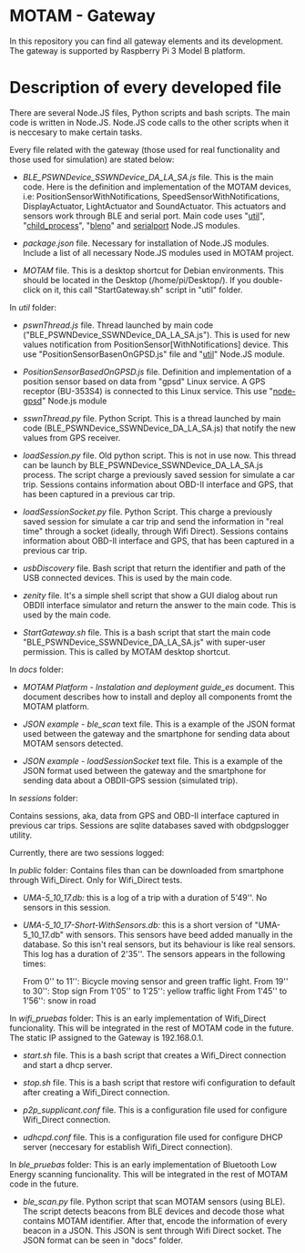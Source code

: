 # **MOTAM - Gateway** #

In this repository you can find all gateway elements and its development. The gateway is supported by Raspberry Pi 3 Model B platform.


# Description of every developed file #

There are several Node.JS files, Python scripts and bash scripts. The main code is written in Node.JS. Node.JS code calls to the other scripts when it is neccesary to make certain tasks.

Every file related with the gateway (those used for real functionality and those used for simulation) are stated below:

- *BLE_PSWNDevice_SSWNDevice_DA_LA_SA.js* file. This is the main code. Here is the definition and implementation of the MOTAM devices, i.e: PositionSensorWithNotifications, SpeedSensorWithNotifications, DisplayActuator, LightActuator and SoundActuator. This actuators and sensors work through BLE and serial port. Main code uses "[util](https://nodejs.org/api/util.html)", "[child_process](https://nodejs.org/api/child_process.html)", "[bleno](https://www.npmjs.com/package/bleno)" and [serialport](https://www.npmjs.com/package/serialport) Node.JS modules.

- *package.json* file. Necessary for installation of Node.JS modules. Include a list of all necessary Node.JS modules used in MOTAM project.

- *MOTAM* file. This is a desktop shortcut for Debian environments. This should be located in the Desktop (/home/pi/Desktop/). If you double-click on it, this call "StartGateway.sh" script in "util" folder.



In *util* folder:

- *pswnThread.js* file. Thread launched by main code ("BLE_PSWNDevice_SSWNDevice_DA_LA_SA.js"). This is used for new values notification from PositionSensor[WithNotifications] device. This use "PositionSensorBasenOnGPSD.js" file and "[util](https://nodejs.org/api/util.html)" Node.JS module.

- *PositionSensorBasedOnGPSD.js* file. Definition and implementation of a position sensor based on data from "gpsd" Linux service. A GPS receptor (BU-353S4) is connected to this Linux service. This use "[node-gpsd](https://www.npmjs.com/package/node-gpsd)" Node.js module

- *sswnThread.py* file. Python Script. This is a thread launched by main code (BLE_PSWNDevice_SSWNDevice_DA_LA_SA.js) that notify the new values from GPS receiver.

- *loadSession.py* file. Old python script. This is not in use now. This thread can be launch by BLE_PSWNDevice_SSWNDevice_DA_LA_SA.js process. The script charge a previously saved session for simulate a car trip. Sessions contains information about OBD-II interface and GPS, that has been captured in a previous car trip.

- *loadSessionSocket.py* file. Python Script. This charge a previously saved session for simulate a car trip and send the information in "real time" through a socket (ideally, through Wifi Direct). Sessions contains information about OBD-II interface and GPS, that has been captured in a previous car trip.


- *usbDiscovery* file. Bash script that return the identifier and path of the USB connected devices. This is used by the main code.

- *zenity* file. It's a simple shell script that show a GUI dialog about run OBDII interface simulator and return the answer to the main code. This is used by the main code.

- *StartGateway.sh* file. This is a bash script that start the main code "BLE_PSWNDevice_SSWNDevice_DA_LA_SA.js" with super-user permission. This is called by MOTAM desktop shortcut.



In *docs* folder:

- *MOTAM Platform - Instalation and deployment guide_es* document. This document describes how to install and deploy all components fromt the MOTAM platform.

- *JSON example - ble_scan* text file. This is a example of the JSON format used between the gateway and the smartphone for sending data about MOTAM sensors detected.

- *JSON example - loadSessionSocket* text file. This is a example of the JSON format used between the gateway and the smartphone for sending data about a OBDII-GPS session (simulated trip).



In *sessions* folder:

Contains sessions, aka, data from GPS and OBD-II interface captured in previous car trips. Sessions are sqlite databases saved with obdgpslogger utility.

Currently, there are two sessions logged:



In *public* folder:
Contains files than can be downloaded from smartphone through Wifi_Direct. Only for Wifi_Direct tests.

- *UMA-5_10_17.db:* this is a log of a trip with a duration of 5'49''. No sensors in this session.

- *UMA-5_10_17-Short-WithSensors.db:* this is a short version of "UMA-5_10_17.db" with sensors. This sensors have beed added manually in the database. So this isn't real sensors, but its behaviour is like real sensors. This log has a duration of 2'35''. The sensors appears in the following times:

	From 0'' to 11'': Bicycle moving sensor and green traffic light.
	From 19'' to 30'': Stop sign
	From 1'05'' to 1'25'': yellow traffic light
	From 1'45'' to 1'56'': snow in road


In *wifi_pruebas* folder:
This is an early implementation of Wifi_Direct funcionality. This will be integrated in the rest of MOTAM code in the future. The static IP assigned to the Gateway is 192.168.0.1.

- *start.sh* file. This is a bash script that creates a Wifi_Direct connection and start a dhcp server.

- *stop.sh* file. This is a bash script that restore wifi configuration to default after creating a Wifi_Direct connection.

- *p2p_supplicant.conf* file. This is a configuration file used for configure Wifi_Direct connection.

- *udhcpd.conf* file. This is a configuration file used for configure DHCP server (neccesary for establish Wifi_Direct connection).



In *ble_pruebas* folder:
This is an early implementation of Bluetooth Low Energy scanning funcionality. This will be integrated in the rest of MOTAM code in the future.

- *ble_scan.py* file. Python script that scan MOTAM sensors (using BLE). The script detects beacons from BLE devices and decode those what contains MOTAM identifier. After that, encode the information of every beacon in a JSON. This JSON is sent through Wifi Direct socket. The JSON format can be seen in "docs" folder.